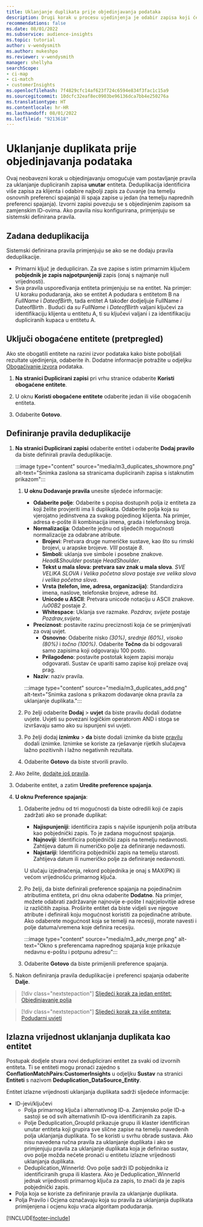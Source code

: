 ```yaml
---
title: Uklanjanje duplikata prije objedinjavanja podataka
description: Drugi korak u procesu ujedinjenja je odabir zapisa koji ćete zadržati kada se pronađu duplikati.
recommendations: false
ms.date: 08/01/2022
ms.subservice: audience-insights
ms.topic: tutorial
author: v-wendysmith
ms.author: mukeshpo
ms.reviewer: v-wendysmith
manager: shellyha
searchScope:
- ci-map
- ci-match
- customerInsights
ms.openlocfilehash: 7f4829cfc14af623f724c6594e834f3fac1c15a9
ms.sourcegitcommit: 10dcfc32eaf8ec0903be96136dca7bb4e250276a
ms.translationtype: HT
ms.contentlocale: hr-HR
ms.lasthandoff: 08/01/2022
ms.locfileid: "9213618"
---
```

# <a name="remove-duplicates-before-unifying-data"></a>Uklanjanje duplikata prije objedinjavanja podataka

Ovaj neobavezni korak u objedinjavanju omogućuje vam postavljanje pravila za uklanjanje dupliciranih zapisa **unutar** entiteta. Deduplikacija identificira više zapisa za klijenta i odabire najbolji zapis za čuvanje (na temelju osnovnih preferenci spajanja) ili spaja zapise u jedan (na temelju naprednih preferenci spajanja). Izvorni zapisi povezuju se s objedinjenim zapisom sa zamjenskim ID-ovima. Ako pravila nisu konfigurirana, primjenjuju se sistemski definirana pravila.

## <a name="default-deduplication"></a>Zadana deduplikacija

Sistemski definirana pravila primjenjuju se ako se ne dodaju pravila deduplikacije.

- Primarni ključ je dedupliciran.
  Za sve zapise s istim primarnim ključem **pobjednik je zapis najpotpunjeniji** zapis (onaj s najmanje null vrijednosti).
- Sva pravila uspoređivanja entiteta primjenjuju se na entitet.
  Na primjer: U koraku podudaranja, ako se entitet A podudara s entitetom B na *FullName* i *DateofBirth*, tada entitet A također dodjeljuje FullName *i* DateofBirth *.* Budući da *su FullName* i *DateofBirth* valjani ključevi za identifikaciju klijenta u entitetu A, ti su ključevi valjani i za identifikaciju dupliciranih kupaca u entitetu A.

## <a name="include-enriched-entities-preview"></a>Uključi obogaćene entitete (pretpregled)

Ako ste obogatili entitete na razini izvor podataka kako biste poboljšali rezultate ujedinjenja, odaberite ih. Dodatne informacije potražite u odjeljku [Obogaćivanje izvora](data-sources-enrichment.md) podataka.

1. **Na stranici Duplicirani zapisi** pri vrhu stranice odaberite **Koristi obogaćene entitete**.

1. U oknu **Koristi obogaćene entitete** odaberite jedan ili više obogaćenih entiteta.

1. Odaberite **Gotovo**.

## <a name="define-deduplication-rules"></a>Definiranje pravila deduplikacije

1. **Na stranici Duplicirani zapisi** odaberite entitet i odaberite **Dodaj pravilo** da biste definirali pravila deduplikacije.

   :::image type="content" source="media/m3_duplicates_showmore.png" alt-text="Snimka zaslona sa stranicama dupliciranih zapisa s istaknutim prikazom":::

   1. **U oknu Dodavanje pravila** unesite sljedeće informacije:
      - **Odaberite polje**: Odaberite s popisa dostupnih polja iz entiteta za koji želite provjeriti ima li duplikata. Odaberite polja koja su vjerojatno jedinstvena za svakog pojedinog klijenta. Na primjer, adresa e-pošte ili kombinacija imena, grada i telefonskog broja.
      - **Normalizacija**: Odaberite jednu od sljedećih mogućnosti normalizacije za odabrane atribute.
        - **Brojevi**: Pretvara druge numeričke sustave, kao što su rimski brojevi, u arapske brojeve. *VIII* postaje *8*.
        - **Simboli**: uklanja sve simbole i posebne znakove. *Head&Shoulder* postaje *HeadShoulder*.
        - **Tekst u mala slova: pretvara sav znak u mala slova**. *SVE VELIKA SLOVA i Velika početna slova* postaje *sve velika slova i velika početna slova*.
        - **Vrsta (telefon, ime, adresa, organizacija)**: Standardizira imena, naslove, telefonske brojeve, adrese itd.
        - **Unicode u ASCII**: Pretvara unicode notaciju u ASCII znakove. */u00B2* postaje *2*.
        - **Whitespace**: Uklanja sve razmake. *Pozdrav,   svijete* postaje *Pozdrav,svijete*.
      - **Preciznost**: postavite razinu preciznosti koja će se primjenjivati za ovaj uvjet.
        - **Osnovno**: Odaberite nisko *(30%)*, *srednje (60%)*, *visoko (80%)* i *točno (100%)*. Odaberite **Točno** da bi odgovarali samo zapisima koji odgovaraju 100 posto.
        - **Prilagođeno**: postavite postotak kojem zapisi moraju odgovarati. Sustav će upariti samo zapise koji prelaze ovaj prag.
      - **Naziv**: naziv pravila.

      :::image type="content" source="media/m3_duplicates_add.png" alt-text="Snimka zaslona s prikazom dodavanje okna pravila za uklanjanje duplikata.":::

   1. Po želji odaberite **Dodaj** > **uvjet** da biste pravilu dodali dodatne uvjete. Uvjeti su povezani logičkim operatorom AND i stoga se izvršavaju samo ako su ispunjeni svi uvjeti.

   1. Po želji dodaj **iznimku** > **da** biste dodali iznimke da biste [pravilu](match-entities.md#add-exceptions-to-a-rule) dodali iznimke. Iznimke se koriste za rješavanje rijetkih slučajeva lažno pozitivnih i lažno negativnih rezultata.

   1. Odaberite **Gotovo** da biste stvorili pravilo.

1. Ako želite, [dodajte još pravila](#define-deduplication-rules).

1. Odaberite entitet, a zatim **Uredite preference spajanja**.

1. **U oknu Preference spajanja**:
   1. Odaberite jednu od tri mogućnosti da biste odredili koji će zapis zadržati ako se pronađe duplikat:
      - **Najispunjeniji**: identificira zapis s najviše ispunjenih polja atributa kao pobjednički zapis. To je zadana mogućnost spajanja.
      - **Najnoviji**: Identificira pobjednički zapis na temelju nedavnosti. Zahtijeva datum ili numeričko polje za definiranje nedavnosti.
      - **Najstariji**: Identificira pobjednički zapis na temelju starosti. Zahtijeva datum ili numeričko polje za definiranje nedavnosti.
      
      U slučaju izjednačenja, rekord pobjednika je onaj s MAX(PK) ili većom vrijednošću primarnog ključa.
      
   1. Po želji, da biste definirali preference spajanja na pojedinačnim atributima entiteta, pri dnu okna odaberite **Dodatno**. Na primjer, možete odabrati zadržavanje najnovije e-pošte I najcjelovitije adrese iz različitih zapisa. Proširite entitet da biste vidjeli sve njegove atribute i definirali koju mogućnost koristiti za pojedinačne atribute. Ako odaberete mogućnost koja se temelji na recesiji, morate navesti i polje datuma/vremena koje definira recesiju.

      :::image type="content" source="media/m3_adv_merge.png" alt-text="Okno s preferencama naprednog spajanja koje prikazuje nedavnu e-poštu i potpunu adresu":::

   1. Odaberite **Gotovo** da biste primijenili preference spajanja.

1. Nakon definiranja pravila deduplikacije i preferenci spajanja odaberite **Dalje**.
  
> [!div class="nextstepaction"]
> [Sljedeći korak za jedan entitet: Objedinjavanje polja](merge-entities.md)

> [!div class="nextstepaction"]
> [Sljedeći korak za više entiteta: Podudarni uvjeti](match-entities.md)

## <a name="deduplication-output-as-an-entity"></a>Izlazna vrijednost uklanjanja duplikata kao entitet

Postupak dodjele stvara novi deduplicirani entitet za svaki od izvornih entiteta. Ti se entiteti mogu pronaći zajedno s **ConflationMatchPairs:CustomerInsights** u odjeljku **Sustav** na stranici **Entiteti** s nazivom **Deduplication_DataSource_Entity**.

Entitet izlazne vrijednosti uklanjanja duplikata sadrži sljedeće informacije:

- ID-jevi/ključevi
  - Polja primarnog ključa i alternativnog ID-a. Zamjensko polje ID-a sastoji se od svih alternativnih ID-ova identificiranih za zapis.
  - Polje Deduplication_GroupId prikazuje grupu ili klaster identificiran unutar entiteta koji grupira sve slične zapise na temelju navedenih polja uklanjanja duplikata. To se koristi u svrhu obrade sustava. Ako nisu navedena ručna pravila za uklanjanje duplikata i ako se primjenjuju pravila za uklanjanje duplikata koja je definirao sustav, ovo polje možda nećete pronaći u entitetu izlazne vrijednosti uklanjanja duplikata.
  - Deduplication_WinnerId: Ovo polje sadrži ID pobjednika iz identificiranih grupa ili klastera. Ako je Deduplication_WinnerId jednak vrijednosti primarnog ključa za zapis, to znači da je zapis pobjednički zapis.
- Polja koja se koriste za definiranje pravila za uklanjanje duplikata.
- Polja Pravilo i Ocjena označavaju koja su pravila za uklanjanja duplikata primijenjena i ocjenu koju vraća algoritam podudaranja.

[!INCLUDE[footer-include](includes/footer-banner.md)]
